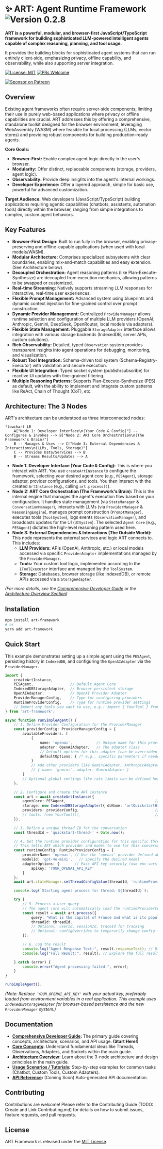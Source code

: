 ﻿# ✨ ART: Agent Runtime Framework <img src="https://img.shields.io/badge/Version-v0.2.5-blue" alt="Version 0.2.8">

**ART is a powerful, modular, and browser-first JavaScript/TypeScript framework for building sophisticated LLM-powered intelligent agents capable of complex reasoning, planning, and tool usage.**

It provides the building blocks for sophisticated agent systems that can run entirely client-side, emphasizing privacy, offline capability, and observability, while also supporting server integration.

[![License: MIT](https://img.shields.io/badge/License-MIT-yellow.svg)](https://opensource.org/licenses/MIT)
[![PRs Welcome](https://img.shields.io/badge/PRs-welcome-brightgreen.svg?style=flat-square)](http://makeapullrequest.com)

[![Sponsor on Patreon](https://img.shields.io/badge/Sponsor%20on-Patreon-F96854?logo=patreon&style=flat)](https://www.patreon.com/HashanWickramasinghe)
<!-- Add other relevant badges here -->

## Overview

Existing agent frameworks often require server-side components, limiting their use in purely web-based applications where privacy or offline capabilities are crucial. ART addresses this by offering a comprehensive, standalone toolkit designed for the browser environment, leveraging WebAssembly (WASM) where feasible for local processing (LLMs, vector stores) and providing robust components for building production-ready agents.

**Core Goals:**
*   **Browser-First:** Enable complex agent logic directly in the user's browser.
*   **Modularity:** Offer distinct, replaceable components (storage, providers, agent logic).
*   **Observability:** Provide deep insights into the agent's internal workings.
*   **Developer Experience:** Offer a layered approach, simple for basic use, powerful for advanced customization.

**Target Audience:** Web developers (JavaScript/TypeScript) building applications requiring agentic capabilities (chatbots, assistants, automation tools) directly within the browser, ranging from simple integrations to complex, custom agent behaviors.

## Key Features

*   **Browser-First Design:** Built to run fully in the browser, enabling privacy-preserving and offline-capable applications (when used with local models/WASM).
*   **Modular Architecture:** Comprises specialized subsystems with clear boundaries, enabling mix-and-match capabilities and easy extension. (See Architecture below).
*   **Decoupled Orchestration:** Agent reasoning patterns (like Plan-Execute-Synthesize) are decoupled from execution mechanics, allowing patterns to be swapped or customized.
*   **Real-time Streaming:** Natively supports streaming LLM responses for interactive, real-time user experiences.
*   **Flexible Prompt Management:** Advanced system using blueprints and dynamic context injection for fine-grained control over prompt construction.
*   **Dynamic Provider Management:** Centralized `ProviderManager` allows runtime selection and configuration of multiple LLM providers (OpenAI, Anthropic, Gemini, DeepSeek, OpenRouter, local models via adapters).
*   **Flexible State Management:** Pluggable `StorageAdapter` interface allows integration with various storage backends (IndexedDB, server APIs, custom solutions).
*   **Rich Observability:** Detailed, typed `Observation` system provides transparent insights into agent operations for debugging, monitoring, and visualization.
*   **Robust Tool Integration:** Schema-driven tool system (Schema-Registry-Executor) with validation and secure execution.
*   **Flexible UI Integration:** Typed socket system (publish/subscribe) for reactive UI updates with fine-grained filtering.
*   **Multiple Reasoning Patterns:** Supports Plan-Execute-Synthesize (PES) as default, with the ability to implement and integrate custom patterns like ReAct, Chain of Thought (CoT), etc.

## Architecture: The 3 Nodes

ART's architecture can be understood as three interconnected nodes:

```mermaid
flowchart LR
    A["Node 1: Developer Interface\n(Your Code & Config)"] -- Configures & Invokes --> B["Node 2: ART Core Orchestration\n(The Framework's Brain)"]
    B -- Manages & Uses --> C["Node 3: External Dependencies & Interactions\n(LLMs, Tools, Storage)"]
    C -- Provides Data/Services --> B
    B -- Streams Results/Updates --> A
```

*   **Node 1: Developer Interface (Your Code & Config):** This is where you interact with ART. You use `createArtInstance` to configure the framework, selecting your desired agent core (e.g., `PESAgent`), storage adapter, provider configurations, and tools. You then interact with the created `ArtInstance` (e.g., calling `art.process()`).
*   **Node 2: ART Core Orchestration (The Framework's Brain):** This is the internal engine that manages the agent's execution flow based on your configuration. It handles state management (via `StateManager` & `ConversationManager`), interacts with LLMs (via `ProviderManager` & `ReasoningEngine`), manages prompt construction (`PromptManager`), executes tools (`ToolSystem`), logs events (`ObservationManager`), and broadcasts updates for the UI (`UISystem`). The selected `Agent Core` (e.g., `PESAgent`) dictates the high-level reasoning pattern used here.
*   **Node 3: External Dependencies & Interactions (The Outside World):** This node represents the external services and logic ART connects to. This includes:
    *   **LLM Providers:** APIs (OpenAI, Anthropic, etc.) or local models accessed via specific `ProviderAdapter` implementations managed by the `ProviderManager`.
    *   **Tools:** Your custom tool logic, implemented according to the `IToolExecutor` interface and managed by the `ToolSystem`.
    *   **Storage:** Databases, browser storage (like IndexedDB), or remote APIs accessed via a `StorageAdapter`.

*(For more details, see the [Comprehensive Developer Guide](link/to/ART-Guide.html) or the [Architecture Overview Section](link/to/ART-Guide.html#architecture))*

## Installation

```bash
npm install art-framework
# or
yarn add art-framework
```

## Quick Start

This example demonstrates setting up a simple agent using the `PESAgent`, persisting history in `IndexedDB`, and configuring the `OpenAIAdapter` via the `ProviderManager`.

```typescript
import {
    createArtInstance,
    PESAgent,                 // Default Agent Core
    IndexedDBStorageAdapter,  // Browser-persistent storage
    OpenAIAdapter,            // OpenAI Provider Adapter
    ProviderManagerConfig,    // Type for configuring providers
    RuntimeProviderConfig,    // Type for runtime provider settings
    // Import any tools you want to use, e.g.: import { YourTool } from './your-tool';
} from 'art-framework';

async function runSimpleAgent() {
    // 1. Define Provider Configuration for the ProviderManager
    const providerConfig: ProviderManagerConfig = {
        availableProviders: [
            {
                name: 'openai',           // Unique name for this provider config
                adapter: OpenAIAdapter,   // The adapter class
                // Default options for this adapter (can be overridden at runtime)
                defaultOptions: { /* e.g., specific parameters if needed */ }
            }
            // Add other providers like GeminiAdapter, AnthropicAdapter here
            // { name: 'gemini', adapter: GeminiAdapter }
        ]
        // Optional global settings like rate limits can be defined here
    };

    // 2. Configure and create the ART instance
    const art = await createArtInstance({
        agentCore: PESAgent,                                         // Use the Plan-Execute-Synthesize agent
        storage: new IndexedDBStorageAdapter({ dbName: 'artQuickstartHistory' }), // Use IndexedDB for storage
        providers: providerConfig,                                   // Pass the provider manager config
        // tools: [new YourTool()],                                  // Register any tools here
    });

    // 3. Define a unique thread ID for the conversation
    const threadId = 'quickstart-thread-' + Date.now();

    // 4. Set the runtime provider configuration for this specific thread
    // This tells ART which provider and model to use for this conversation.
    const runtimeConfig: RuntimeProviderConfig = {
        providerName: 'openai', // Use the 'openai' provider defined above
        modelId: 'gpt-4o-mini',   // Specify the desired model
        adapterOptions: {       // Pass API key securely (use env vars in production)
            apiKey: 'YOUR_OPENAI_API_KEY'
        }
    };
    await art.stateManager.setThreadConfigValue(threadId, 'runtimeProviderConfig', runtimeConfig);

    console.log(`Starting agent process for thread: ${threadId}`);

    try {
        // 5. Process a user query
        // The agent core will automatically load the runtimeProviderConfig from the thread's state.
        const result = await art.process({
            query: "What is the capital of France and what is its population?",
            threadId: threadId,
            // Optional: userId, sessionId, traceId for tracking
            // Optional: configOverrides to temporarily change config for this call
        });

        // 6. Log the result
        console.log("Agent Response Text:", result.responseText); // Direct access to the final text response
        console.log("Full Result:", result); // Explore the full result object (metadata, observations, etc.)

    } catch (error) {
        console.error("Agent processing failed:", error);
    }
}

runSimpleAgent();
```

*(Note: Replace `'YOUR_OPENAI_API_KEY'` with your actual key, preferably loaded from environment variables in a real application. This example uses `IndexedDBStorageAdapter` for browser-based persistence and the new `ProviderManager` system.)*

## Documentation

*   **[Comprehensive Developer Guide](link/to/ART-Guide.html):** The primary guide covering concepts, architecture, scenarios, and API usage. **(Start Here!)**
*   **[Core Concepts](link/to/ART-Guide.html#core-concepts):** Understand fundamental ideas like Threads, Observations, Adapters, and Sockets within the main guide.
*   **[Architecture Overview](link/to/ART-Guide.html#architecture):** Learn about the 3-node architecture and design principles in the main guide.
*   **[Usage Scenarios / Tutorials](link/to/ART-Guide.html#scenarios):** Step-by-step examples for common tasks (Chatbot, Custom Tools, Custom Adapters).
*   **[API Reference](Docs/API/):** (Coming Soon) Auto-generated API documentation.

## Contributing

Contributions are welcome! Please refer to the Contributing Guide (TODO: Create and Link Contributing.md) for details on how to submit issues, feature requests, and pull requests.

## License

ART Framework is released under the [MIT License](https://opensource.org/licenses/MIT).
